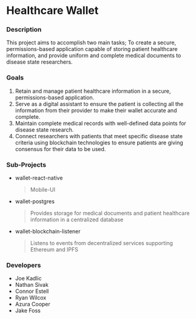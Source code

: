# Healthcare Wallet

### Description

This project aims to accomplish two main tasks;
To create a secure, permissions-based application capable of storing patient healthcare information,
and provide uniform and complete medical documents to disease state researchers.

### Goals
1. Retain and manage patient healthcare information in a secure, permissions-based application.
2. Serve as a digital assistant to ensure the patient is collecting all the information from their provider to make their wallet accurate and complete.
3. Maintain complete medical records with well-defined data points for disease state research.
4. Connect researchers with patients that meet specific disease state criteria using blockchain technologies to ensure patients are giving consensus for their data to be used.

### Sub-Projects
* wallet-react-native

  > Mobile-UI

* wallet-postgres

  > Provides storage for medical documents and patient healthcare information in a centralized database

* wallet-blockchain-listener

  > Listens to events from decentralized services supporting Ethereum and IPFS

### Developers
* Joe Kadlic
* Nathan Sivak
* Connor Estell
* Ryan Wilcox
* Azura Cooper
* Jake Foss

